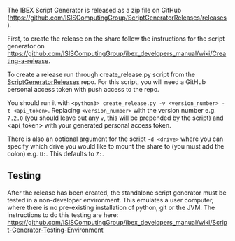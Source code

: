 The IBEX Script Generator is released as a zip file on GitHub (https://github.com/ISISComputingGroup/ScriptGeneratorReleases/releases).

First, to create the release on the share follow the instructions for the script generator on https://github.com/ISISComputingGroup/ibex_developers_manual/wiki/Creating-a-release.

To create a release run through create_release.py script from the [ScriptGeneratorReleases](https://github.com/ISISComputingGroup/ScriptGeneratorReleases) repo. For this script, you will need a GitHub personal access token with push access to the repo. 

You should run it with `<python3> create_release.py -v <version_number> -t <api_token>`. Replacing `<version_number>` with the version number e.g. `7.2.0` (you should leave out any `v`, this will be prepended by the script) and <api_token> with your generated personal access token.

There is also an optional argument for the script `-d <drive>` where you can specify which drive you would like to mount the share to (you must add the colon) e.g. `U:`. This defaults to `Z:`.

## Testing
After the release has been created, the standalone script generator must be tested in a non-developer environment. This emulates a user computer, where there is no pre-existing installation of python, git or the JVM. The instructions to do this testing are here: https://github.com/ISISComputingGroup/ibex_developers_manual/wiki/Script-Generator-Testing-Environment